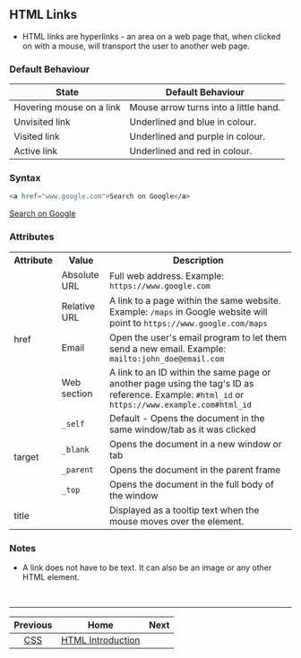 ## HTML Links
- HTML links are hyperlinks - an area on a web page that, when clicked on with a mouse, will transport the user to another web page.

### Default Behaviour
| State | Default Behaviour |
| --- | --- |
| Hovering mouse on a link | Mouse arrow turns into a little hand. |
| Unvisited link | Underlined and blue in colour. |
| Visited link | Underlined and purple in colour. |
| Active link | Underlined and red in colour. |

### Syntax
```html
<a href="www.google.com">Search on Google</a>
```
<a href="www.google.com">Search on Google</a>

### Attributes
<table>
  <tr>
    <th>Attribute</th>
    <th>Value</th>
    <th>Description</th>
  </tr>
  <tr>
    <td rowspan=4>href</td>
    <td>Absolute URL</td>
    <td>Full web address. Example: <code>https://www.google.com</code></td>
  </tr>
  <tr>
    <td>Relative URL</td>
    <td>A link to a page within the same website. Example: <code>/maps</code> in Google website will point to <code>https://www.google.com/maps</code></td>
  </tr>
  <tr>
    <td>Email</td>
    <td>Open the user's email program to let them send a new email. Example: <code>mailto:john_doe@email.com</code></td>
  </tr>
  <tr>
    <td>Web section</td>
    <td>A link to an ID within the same page or another page using the tag's ID as reference. Example: <code>#html_id</code> or <code>https://www.example.com#html_id</code></td>
  </tr>
  <tr>
    <td rowspan=4>target</td>
    <td><code>_self</code></td>
    <td>Default - Opens the document in the same window/tab as it was clicked</td>
  </tr>
  <tr>
    <td><code>_blank</code></td>
    <td>Opens the document in a new window or tab</td>
  </tr>
  <tr>
    <td><code>_parent</code></td>
    <td>Opens the document in the parent frame</td>
  </tr>
  <tr>
    <td><code>_top</code></td>
    <td>Opens the document in the full body of the window</td>
  </tr>
  <tr>
    <td>title</td>
    <td></td>
    <td>Displayed as a tooltip text when the mouse moves over the element.</td>
  </tr>
</table>


### Notes
- A link does not have to be text. It can also be an image or any other HTML element.

<br />
<hr />

| Previous | Home | Next |
| :---: | :---: | :---: |
| [CSS](06-css.md) | [HTML Introduction](01-introduction.md) |  |